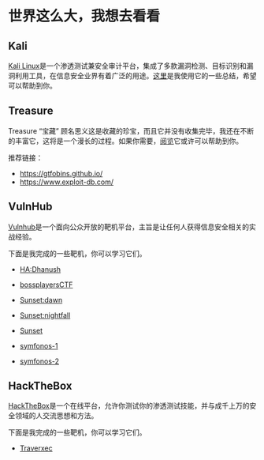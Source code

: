 # 世界这么大，我想去看看

## Kali

[Kali Linux](https://www.kali.org/)是一个渗透测试兼安全审计平台，集成了多款漏洞检测、目标识别和漏洞利用工具，在信息安全业界有着广泛的用途。[这里](./Kali)是我使用它的一些总结，希望可以帮助到你。

## Treasure

Treasure “宝藏” 顾名思义这是收藏的珍宝，而且它并没有收集完毕，我还在不断的丰富它，这将是一个漫长的过程。如果你需要，[阅览](./Treasure)它或许可以帮助到你。

推荐链接：

- https://gtfobins.github.io/
- https://www.exploit-db.com/

## VulnHub

[Vulnhub](https://www.vulnhub.com/)是一个面向公众开放的靶机平台，主旨是让任何人获得信息安全相关的实战经验。

下面是我完成的一些靶机，你可以学习它们。

- [HA:Dhanush](./VulnHub/HA-Dhanush.md)

- [bossplayersCTF](./VulnHub/bossplayersCTF.md)

- [Sunset:dawn](./VulnHub/Sunset-dawn.md)

- [Sunset:nightfall](./VulnHub/Sunset-nightfall.md)

- [Sunset](./VulnHub/Sunset.md)

- [symfonos-1](./VulnHub/symfonos-1.md)

- [symfonos-2](./VulnHub/symfonos-2.md)

## HackTheBox

[HackTheBox](https://www.hackthebox.eu/)是一个在线平台，允许你测试你的渗透测试技能，并与成千上万的安全领域的人交流思想和方法。

下面是我完成的一些靶机，你可以学习它们。

- [Traverxec](./HackTheBox/Traverxec.md)
